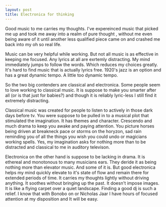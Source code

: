 ```yaml
---
layout: post
title: Electronica for thinking
---
```

Good music to me carries my thoughts. I've expereinced music that picked me up and took me away into a  realm of pure thought , without me even being aware of it until another less qualified piece came on and crashed me back into my oh so real life.

Music can be very helpful while working. But not all music is as effective in keeping me focused. Any lyrics at all are exrtemly distracting. My mind immediately jumps to follow the words. Which reduces my choices greatly.  It's hard to find music that is actually lyrics free. 1920's jazz is an option and has a great dynamic tempo. A little too dynamic tempo.

So the two big contenders are classical and electronica.
Some people seem to love working to classical music. It is suppose to make you smarter after all (or is that just for babies?) and though it is reliably lyric-less I still find it extremely distracting.

Classical music was created for people to listen to actively in those dark days before tv. You were suppose to be pulled in to a musical plot that stimulated the imagination. It has themes and character. Crescendo and much drama to keep you awake and paying attention. You picture horses being driven at breakneck pace or storms on the horyzon, sad rain reminding you of all the things you wish you could undo or magicians working spells.  Yes, my imagination asks for nothing more than to be distracted and classical to me in auditory televison.

Electronica on the other hand is suppose to be lacking in drama. It is ethereal and monotonous to many musicians ears. They deride it as being nothing more than elevator music. And some of it is. 
But good electronica helps my mind quickly elevate to it's state of flow and remain there for extended periods of time.  It carries my thoughts lightly without driving anything. It soothes without bringing up the past. It doesn't impose images. It is  like a flying carpet over a quiet landscape.  Finding a good dj is such a relief. I know that with Bonobo on or Nicholas Jaar I have hours of focused attention at my disposition and It will be easy. 